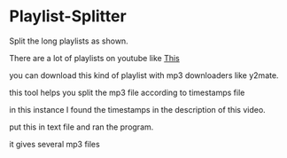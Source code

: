 # Playlist-Splitter
Split the long playlists as shown.


There are a lot of playlists on youtube like [This](https://www.youtube.com/watch?v=-otYSc8mF3I&t=1287s&ab_channel=vhs_death)

you can download this kind of playlist with mp3 downloaders like y2mate.

this tool helps you split the mp3 file according to timestamps file

in this instance I found the timestamps in the description of this video.

put this in text file and ran the program.

it gives several mp3 files 


